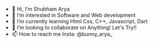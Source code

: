 - 👋 Hi, I’m Shubham Arya
- 👀 I’m interested in Software and Web development
- 🌱 I’m currently learning Html Css, C++, Javascript, Dart
- 💞️ I’m looking to collaborate on Anything! Let's Try!!
- 📫 How to reach me Insta: @bunny_arya_

<!---
bunnyarya/bunnyarya is a ✨ special ✨ repository because its `README.md` (this file) appears on your GitHub profile.
You can click the Preview link to take a look at your changes.
--->
